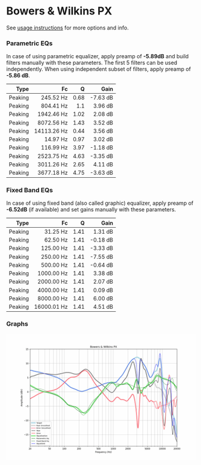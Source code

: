 # Bowers & Wilkins PX
See [usage instructions](https://github.com/jaakkopasanen/AutoEq#usage) for more options and info.

### Parametric EQs
In case of using parametric equalizer, apply preamp of **-5.89dB** and build filters manually
with these parameters. The first 5 filters can be used independently.
When using independent subset of filters, apply preamp of **-5.86 dB**.

| Type    | Fc          |    Q | Gain     |
|--------:|------------:|-----:|---------:|
| Peaking | 245.52 Hz   | 0.68 | -7.63 dB |
| Peaking | 804.41 Hz   | 1.1  | 3.96 dB  |
| Peaking | 1942.46 Hz  | 1.02 | 2.08 dB  |
| Peaking | 8072.56 Hz  | 1.43 | 3.52 dB  |
| Peaking | 14113.26 Hz | 0.44 | 3.56 dB  |
| Peaking | 14.97 Hz    | 0.97 | 3.02 dB  |
| Peaking | 116.99 Hz   | 3.97 | -1.18 dB |
| Peaking | 2523.75 Hz  | 4.63 | -3.35 dB |
| Peaking | 3011.26 Hz  | 2.65 | 4.11 dB  |
| Peaking | 3677.18 Hz  | 4.75 | -3.63 dB |

### Fixed Band EQs
In case of using fixed band (also called graphic) equalizer, apply preamp of **-6.52dB**
(if available) and set gains manually with these parameters.

| Type    | Fc          |    Q | Gain     |
|--------:|------------:|-----:|---------:|
| Peaking | 31.25 Hz    | 1.41 | 1.31 dB  |
| Peaking | 62.50 Hz    | 1.41 | -0.18 dB |
| Peaking | 125.00 Hz   | 1.41 | -3.33 dB |
| Peaking | 250.00 Hz   | 1.41 | -7.55 dB |
| Peaking | 500.00 Hz   | 1.41 | -0.64 dB |
| Peaking | 1000.00 Hz  | 1.41 | 3.38 dB  |
| Peaking | 2000.00 Hz  | 1.41 | 2.07 dB  |
| Peaking | 4000.00 Hz  | 1.41 | 0.09 dB  |
| Peaking | 8000.00 Hz  | 1.41 | 6.00 dB  |
| Peaking | 16000.01 Hz | 1.41 | 4.51 dB  |

### Graphs
![](./Bowers%20&%20Wilkins%20PX.png)